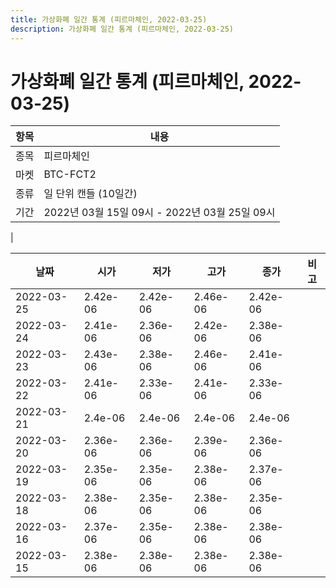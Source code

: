 ```yaml
---
title: 가상화폐 일간 통계 (피르마체인, 2022-03-25)
description: 가상화폐 일간 통계 (피르마체인, 2022-03-25)
---
```


가상화폐 일간 통계 (피르마체인, 2022-03-25)
===

|항목|내용|
|--|--|
|종목|피르마체인|
|마켓|BTC-FCT2|
|종류|일 단위 캔들 (10일간)|
|기간|2022년 03월 15일 09시 - 2022년 03월 25일 09시
|

|날짜|시가|저가|고가|종가|비고|
|--|--|--|--|--|--|
|2022-03-25|2.42e-06|2.42e-06|2.46e-06|2.42e-06|    |
|2022-03-24|2.41e-06|2.36e-06|2.42e-06|2.38e-06|    |
|2022-03-23|2.43e-06|2.38e-06|2.46e-06|2.41e-06|    |
|2022-03-22|2.41e-06|2.33e-06|2.41e-06|2.33e-06|    |
|2022-03-21|2.4e-06|2.4e-06|2.4e-06|2.4e-06|    |
|2022-03-20|2.36e-06|2.36e-06|2.39e-06|2.36e-06|    |
|2022-03-19|2.35e-06|2.35e-06|2.38e-06|2.37e-06|    |
|2022-03-18|2.38e-06|2.35e-06|2.38e-06|2.35e-06|    |
|2022-03-16|2.37e-06|2.35e-06|2.38e-06|2.38e-06|    |
|2022-03-15|2.38e-06|2.38e-06|2.38e-06|2.38e-06|    |
